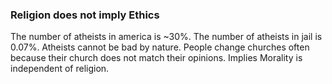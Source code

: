 ### Religion does not imply Ethics
The number of atheists in america is ~30%. The number of atheists in jail is 0.07%. Atheists cannot be bad by nature. People change churches often because their church does not match their opinions. Implies Morality is independent of religion.
